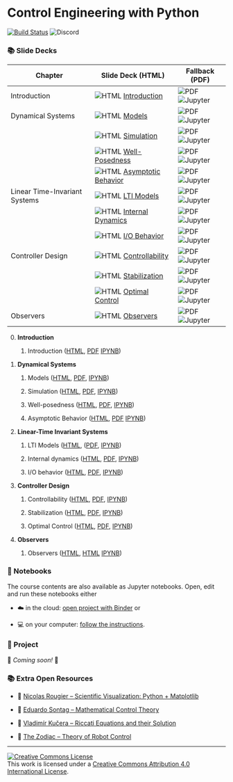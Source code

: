 # Control Engineering with Python

[![Build Status](https://github.com/boisgera/control-engineering-with-python/workflows/build/badge.svg)](https://github.com/boisgera/control-engineering-with-python/actions) ![Discord](https://img.shields.io/discord/1338161489567023187?logo=discord&logoColor=white)

<!--
### Notations

| Symbol | Meaning     | Symbol | Meaning                |
| ------ | ----------- | ------ | ---------------------- |
| 🐍     | Code        | 🔍     | Worked Example         |
| 📈     | Graph       | 🧩     | Exercise               |
| 🏷️     | Definition  | 💻     | Numerical Method       |
| 💎     | Theorem     | 🧮     | Analytical Method      |
| 📝     | Remark      | 🧠     | Theory                 |
| ℹ️     | Information | 🗝️     | Hint                   |
| ⚠️     | Warning     | 🔓     | Solution               |

-->

### 📚 Slide Decks


| Chapter                       | Slide Deck (HTML)             | Fallback (PDF)     |
| ----------------------------- | ----------------------------- | ------------------ |
| Introduction                  | ![HTML] [Introduction]        | ![PDF] ![Jupyter]  |
| Dynamical Systems             | ![HTML] [Models]              | ![PDF] ![Jupyter]  |
|                               | ![HTML] [Simulation]          | ![PDF] ![Jupyter]  |
|                               | ![HTML] [Well-Posedness]      | ![PDF] ![Jupyter]  |
|                               | ![HTML] [Asymptotic Behavior] | ![PDF] ![Jupyter]  |
| Linear Time-Invariant Systems | ![HTML] [LTI Models]          | ![PDF] ![Jupyter]  |
|                               | ![HTML] [Internal Dynamics]   | ![PDF] ![Jupyter]  |
|                               | ![HTML] [I/O Behavior]        | ![PDF] ![Jupyter]  |
| Controller Design             | ![HTML] [Controllability]     | ![PDF] ![Jupyter]  |
|                               | ![HTML] [Stabilization]       | ![PDF] ![Jupyter]  |
|                               | ![HTML] [Optimal Control]     | ![PDF] ![Jupyter]  |
| Observers                     | ![HTML] [Observers]           | ![PDF] ![Jupyter]  |

[HTML]: https://api.iconify.design/logos/html-5.svg
[PDF]: https://api.iconify.design/logos/pdf.svg
[Jupyter]: https://api.iconify.design/logos/jupyter.svg

[Introduction]: https://boisgera.github.io/control-engineering-with-python/0-1-Introduction.html
[Models]: https://boisgera.github.io/control-engineering-with-python/1-1-Models.html
[Simulation]: https://boisgera.github.io/control-engineering-with-python/1-2-Simulation.html
[Well-Posedness]: https://boisgera.github.io/control-engineering-with-python/1-3-Well-Posedness.html
[Asymptotic Behavior]: https://boisgera.github.io/control-engineering-with-python/1-4-Asymptotic-Behavior.html

[LTI Models]: https://boisgera.github.io/control-engineering-with-python/2-1-LTI-Models.html
[Internal Dynamics]: https://boisgera.github.io/control-engineering-with-python/2-2-Internal-Dynamics.html
[I/O Behavior]: https://boisgera.github.io/control-engineering-with-python/2-3-IO-Behavior.html
[Controllability]: https://boisgera.github.io/control-engineering-with-python/3-1-Controllability.html
[Stabilization]: https://boisgera.github.io/control-engineering-with-python/3-2-Stabilization.html
[Optimal Control]: https://boisgera.github.io/control-engineering-with-python/3-3-Optimal-Control.html


[Observers]: https://boisgera.github.io/control-engineering-with-python/4-1-Observers.html


0.  **Introduction** 

    1. Introduction
       ([HTML](https://boisgera.github.io/control-engineering-with-python/0-1-Introduction.html),
       [PDF](https://boisgera.github.io/control-engineering-with-python/0-1-Introduction.pdf,)
       [IPYNB](https://github.com/boisgera/control-engineering-with-python/blob/gh-pages/0-1-Introduction.ipynb))

1.  **Dynamical Systems**

    1. Models 
      ([HTML](https://boisgera.github.io/control-engineering-with-python/1-1-Models.html),
      [PDF](https://boisgera.github.io/control-engineering-with-python/1-1-Models.pdf),
      [IPYNB](https://github.com/boisgera/control-engineering-with-python/blob/gh-pages/1-1-Models.ipynb))

    2. Simulation 
       ([HTML](https://boisgera.github.io/control-engineering-with-python/1-2-Simulation.html),
       [PDF](https://boisgera.github.io/control-engineering-with-python/1-2-Simulation.pdf),
       [IPYNB](https://github.com/boisgera/control-engineering-with-python/blob/gh-pages/1-2-Simulation.ipynb))

    3. Well-posedness 
       ([HTML](https://boisgera.github.io/control-engineering-with-python/1-3-Well-Posedness.html),
        [PDF](https://boisgera.github.io/control-engineering-with-python/1-3-Well-Posedness.pdf),
        [IPYNB](https://github.com/boisgera/control-engineering-with-python/blob/gh-pages/1-3-Well-Posedness.ipynb))

    4. Asymptotic Behavior 
      ([HTML](https://boisgera.github.io/control-engineering-with-python/1-4-Asymptotic-Behavior.html),
       [PDF](https://boisgera.github.io/control-engineering-with-python/1-4-Asymptotic-Behavior.pdf)
       [IPYNB](https://github.com/boisgera/control-engineering-with-python/blob/gh-pages/1-4-Asymptotic-Behavior.ipynb))

2.  **Linear-Time Invariant Systems**

    1. LTI Models 
       ([HTML](https://boisgera.github.io/control-engineering-with-python/2-1-LTI-Models.html),
       ([PDF](https://boisgera.github.io/control-engineering-with-python/2-1-LTI-Models.pdf),
       [IPYNB](https://github.com/boisgera/control-engineering-with-python/blob/gh-pages/2-1-LTI-Models.ipynb))

    2. Internal dynamics 
       ([HTML](https://boisgera.github.io/control-engineering-with-python/2-2-Internal-Dynamics.html),
       [PDF](https://boisgera.github.io/control-engineering-with-python/2-2-Internal-Dynamics.pdf),
       [IPYNB](https://github.com/boisgera/control-engineering-with-python/blob/gh-pages/2-2-Internal-Dynamics.ipynb))

    3. I/O behavior
      ([HTML](https://boisgera.github.io/control-engineering-with-python/2-3-IO-Behavior.html),
      [PDF](https://boisgera.github.io/control-engineering-with-python/2-3-IO-Behavior.pdf),
      [IPYNB](https://github.com/boisgera/control-engineering-with-python/blob/gh-pages/2-3-IO-Behavior.ipynb))

3.  **Controller Design**

    1. Controllability 
       ([HTML](https://boisgera.github.io/control-engineering-with-python/3-1-Controllability.html),
       [PDF](https://boisgera.github.io/control-engineering-with-python/3-1-Controllability.pdf),
       [IPYNB](https://github.com/boisgera/control-engineering-with-python/blob/gh-pages/3-1-Controllability.ipynb))

    2. Stabilization 
       ([HTML](https://boisgera.github.io/control-engineering-with-python/3-2-Stabilization.html),
       [PDF](https://boisgera.github.io/control-engineering-with-python/3-2-Stabilization.pdf),
       [IPYNB](https://github.com/boisgera/control-engineering-with-python/blob/gh-pages/3-2-stabilization.ipynb))

    3. Optimal Control 
       ([HTML](https://boisgera.github.io/control-engineering-with-python/3-3-Optimal-Control.html),
        [PDF](https://boisgera.github.io/control-engineering-with-python/3-3-Optimal-Control.pdf),
        [IPYNB](https://github.com/boisgera/control-engineering-with-python/blob/gh-pages/3-3-Optimal-Control.ipynb))

4.  **Observers**
    
    1. Observers 
       ([HTML](https://boisgera.github.io/control-engineering-with-python/4-1-Observers.html),
       [HTML](https://boisgera.github.io/control-engineering-with-python/4-1-Observers.pdf)
       [IPYNB](https://github.com/boisgera/control-engineering-with-python/blob/gh-pages/4-1-Observers.ipynb))

### :notebook: Notebooks

The course contents are also available as Jupyter notebooks.
Open, edit and run these notebooks either

- :cloud: in the cloud: [open project with Binder][ceip-binder] or

- :computer: on your computer: [follow the instructions](install.md).

[ceip-binder]: https://mybinder.org/v2/gh/boisgera/control-engineering-with-python/gh-pages

### :rocket: Project

🚧 *Coming soon!* 🚧

### 📚 Extra Open Resources

<!--
#### :computer: Animation of dynamical systems

Example notebook: double pendulum

- [view in GitHub](https://github.com/boisgera/control-engineering-with-python/blob/master/examples/animation.ipynb),

- [open in binder](https://mybinder.org/v2/gh/boisgera/control-engineering-with-python/gh-pages?filepath=examples/animation.ipynb).

--> 

- :book: [Nicolas Rougier – Scientific Visualization: Python + Matplotlib](https://hal.inria.fr/hal-03427242/document)
- :book: [Eduardo Sontag – Mathematical Control Theory](http://www.sontaglab.org/FTPDIR/sontag_mathematical_control_theory_springer98.pdf)

- :book: [Vladimír Kučera – Riccati Equations and their Solution](http://library.utia.cas.cz/separaty/2011/TR/kucera-0436431.pdf)

- :book: [The Zodiac – Theory of Robot Control](http://www.gipsa-lab.grenoble-inp.fr/~carlos.canudas-de-wit/publications/Theory_of_robot_control.pdf)

---

<a rel="license" href="http://creativecommons.org/licenses/by/4.0/"><img alt="Creative Commons License" style="border-width:0" src="https://i.creativecommons.org/l/by/4.0/88x31.png" /></a><br />This work is licensed under a <a rel="license" href="http://creativecommons.org/licenses/by/4.0/">Creative Commons Attribution 4.0 International License</a>.
